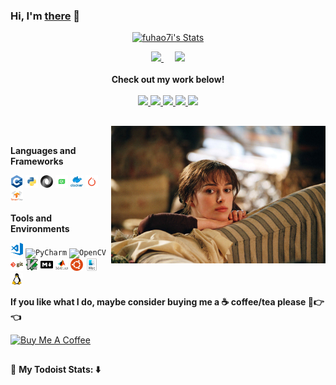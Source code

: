 ### Hi, I'm <a href="https://fuhao7i.com/" target="_blank">there</a> 👋

<!--
**fuhao7i/fuhao7i** is a ✨ _special_ ✨ repository because its `README.md` (this file) appears on your GitHub profile.

Here are some ideas to get you started:

- 🔭 I’m currently working on ...
- 🌱 I’m currently learning ...
- 👯 I’m looking to collaborate on ...
- 🤔 I’m looking for help with ...
- 💬 Ask me about ...
- 📫 How to reach me: ...
- 😄 Pronouns: ...
- ⚡ Fun fact: ...
-->

<p align="center">
  <a href="https://github.com/fuhao7i" class="rich-diff-level-one">
    <img src="https://github-readme-stats.vercel.app/api?username=fuhao7i&title_color=333&text_color=777" alt="fuhao7i's Stats" >
    <!-- &hide=issues
    <img src="https://github-readme-stats.vercel.app/api?username=fuhao7i&hide=issues&title_color=333&text_color=777" alt="fuhao7i's Stats" >
    -->
  </a>
</p>

<p align="center">
  <a href="https://blog.csdn.net/fuhao7i" target="_blank">
    <img src="https://img.icons8.com/material/48/000000/csdn.png" width="30px"/>
  </a>
  &emsp;
  <a href="https://fuhao7i.com" target="_blank">
    <img src="https://img.icons8.com/ios-glyphs/256/000000/coffee.png" width="30px"/>
  </a> 
  <br><br>
  <strong>Check out my work below!</strong>
  <br><br>
  <a href="https://github.com/fuhao7i">
    <img src="https://badges.pufler.dev/visits/fuhao7i/fuhao7i?style=flat-square&color=black&logo=github">
  </a>
  <a href="https://github.com/fuhao7i">
    <img src="https://badges.pufler.dev/years/fuhao7i?style=flat-square&color=black&logo=github">
  </a>
  <a href="https://github.com/fuhao7i?tab=repositories">
    <img src="https://badges.pufler.dev/repos/fuhao7i?style=flat-square&color=black&logo=github">
  </a>
  <a href="https://gist.github.com/fuhao7i">
    <img src="https://badges.pufler.dev/gists/fuhao7i?style=flat-square&color=black&logo=github">
  </a>
  <a href="https://github.com/fuhao7i">
    <img src="https://badges.pufler.dev/commits/monthly/fuhao7i?style=flat-square&color=black&logo=github">
  </a>
</p>

<h2></h2>

<img align="right" src="Octofuhao7i/fu.jpg" width="343" height="220"/>&nbsp;&nbsp;&nbsp;&nbsp;
<!-- <img align="right" alt="GIF" src="https://github.com/abhisheknaiidu/abhisheknaiidu/blob/master/code.gif?raw=true" width="343" height="220"/>&nbsp;&nbsp;&nbsp;&nbsp; -->
 
**Languages and Frameworks**

<code><img height="20" src="https://raw.githubusercontent.com/github/explore/80688e429a7d4ef2fca1e82350fe8e3517d3494d/topics/cpp/cpp.png" alt="C++"></code>
<code><img height="20" src="https://raw.githubusercontent.com/github/explore/80688e429a7d4ef2fca1e82350fe8e3517d3494d/topics/python/python.png" alt="Python"></code>
<code><img height="20" src="https://raw.githubusercontent.com/github/explore/80688e429a7d4ef2fca1e82350fe8e3517d3494d/topics/json/json.png" alt="JSON"></code>
<code><img height="20" src="https://raw.githubusercontent.com/github/explore/80688e429a7d4ef2fca1e82350fe8e3517d3494d/topics/qt/qt.png" alt="Qt"></code>
<code><img height="20" src="https://raw.githubusercontent.com/github/explore/80688e429a7d4ef2fca1e82350fe8e3517d3494d/topics/docker/docker.png" alt="Docker"></code>
<code><img height="20" src="Octofuhao7i/pytorch-logo.png" alt="PyTorch"></code>
<code><img height="20" src="https://raw.githubusercontent.com/github/explore/80688e429a7d4ef2fca1e82350fe8e3517d3494d/topics/tensorflow/tensorflow.png" alt="TensorFlow"></code>

**Tools and Environments**

<code><img height="20" src="https://raw.githubusercontent.com/github/explore/80688e429a7d4ef2fca1e82350fe8e3517d3494d/topics/visual-studio-code/visual-studio-code.png" alt="VSCode"></code>
<code><img height="20" src="https://images.nowcoder.com/images/20180629/0_1530258305740_67F7BB46DE9FC78164CA628F2CE05C37" alt="PyCharm"></code>
<code><img height="20" src="https://camo.githubusercontent.com/ce9fb3389462f2c9444f863e410f0d17d04b216beba8749a015011887eadfbaf/68747470733a2f2f7777772e766563746f726c6f676f2e7a6f6e652f6c6f676f732f6f70656e63762f6f70656e63762d69636f6e2e737667" alt="OpenCV"></code>
<code><img height="20" src="https://raw.githubusercontent.com/github/explore/80688e429a7d4ef2fca1e82350fe8e3517d3494d/topics/git/git.png" alt="Git"></code>
<code><img height="20" src="https://raw.githubusercontent.com/github/explore/80688e429a7d4ef2fca1e82350fe8e3517d3494d/topics/vim/vim.png" alt="Vim"></code>
<code><img height="20" src="https://raw.githubusercontent.com/github/explore/80688e429a7d4ef2fca1e82350fe8e3517d3494d/topics/markdown/markdown.png" alt="Markdown"></code>
<code><img height="20" src="https://raw.githubusercontent.com/github/explore/80688e429a7d4ef2fca1e82350fe8e3517d3494d/topics/matlab/matlab.png" alt="Matlab"></code>
<code><img height="20" src="https://raw.githubusercontent.com/github/explore/80688e429a7d4ef2fca1e82350fe8e3517d3494d/topics/ubuntu/ubuntu.png" alt="Ubuntu"></code>
<code><img height="20" src="https://raw.githubusercontent.com/github/explore/80688e429a7d4ef2fca1e82350fe8e3517d3494d/topics/macos/macos.png" alt="MacOS"></code>
<code><img height="20" src="https://raw.githubusercontent.com/github/explore/80688e429a7d4ef2fca1e82350fe8e3517d3494d/topics/linux/linux.png" alt="Linux"></code>



**If you like what I do, maybe consider buying me a ☕ coffee/tea please 🥺👉👈**

<a href="https://fuhao7i.com" target="_blank"><img src="https://cdn.buymeacoffee.com/buttons/v2/default-red.png" alt="Buy Me A Coffee" width="150" ></a>

<h2></h2>

🚧 **My Todoist Stats: ⬇️**
<!--
&nbsp;&nbsp;&nbsp;&nbsp;&nbsp; [![PaperWeeklyAI](https://github-readme-stats.vercel.app/api/pin/?username=fuhao7i&repo=PaperWeeklyAI)](https://github.com/fuhao7i/PaperWeeklyAI) &nbsp;&nbsp;&nbsp;&nbsp;&nbsp;[![Surface-Defect-Detection](https://github-readme-stats.vercel.app/api/pin/?username=fuhao7i&repo=Surface-Defect-Detection)](https://github.com/fuhao7i/Surface-Defect-Detection)
-->
